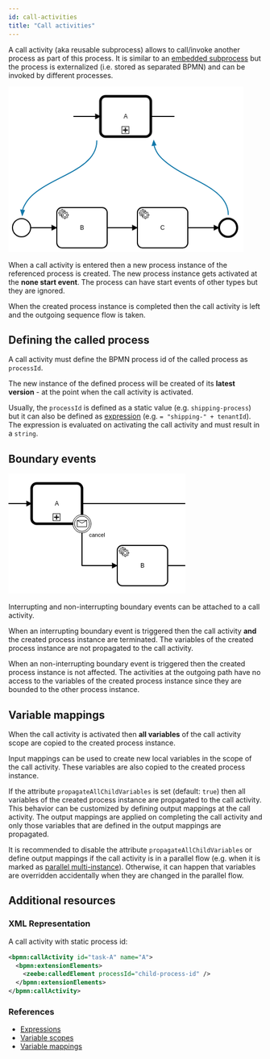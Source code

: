 ```yaml
---
id: call-activities
title: "Call activities"
---
```


A call activity (aka reusable subprocess) allows to call/invoke another process as part of this process. It is similar to an [embedded subprocess](../embedded-subprocesses/embedded-subprocesses.md) but the process is externalized (i.e. stored as separated BPMN) and can be invoked by different processes.

![call-activity](assets/call-activities-example.png)

When a call activity is entered then a new process instance of the referenced process is created. The new process instance gets activated at the **none start event**. The process can have start events of other types but they are ignored.

When the created process instance is completed then the call activity is left and the outgoing sequence flow is taken.

## Defining the called process

A call activity must define the BPMN process id of the called process as `processId`.

The new instance of the defined process will be created of its **latest version** - at the point when the call activity is activated.

Usually, the `processId` is defined as a static value (e.g. `shipping-process`) but it can also be defined as [expression](/product-manuals/concepts/expressions.md) (e.g. `= "shipping-" + tenantId`). The expression is evaluated on activating the call activity and must result in a `string`.

## Boundary events

![call-activity-boundary-event](assets/call-activities-boundary-events.png)

Interrupting and non-interrupting boundary events can be attached to a call activity.

When an interrupting boundary event is triggered then the call activity **and** the created process instance are terminated. The variables of the created process instance are not propagated to the call activity.

When an non-interrupting boundary event is triggered then the created process instance is not affected. The activities at the outgoing path have no access to the variables of the created process instance since they are bounded to the other process instance.

## Variable mappings

When the call activity is activated then **all variables** of the call activity scope are copied to the created process instance.

Input mappings can be used to create new local variables in the scope of the call activity. These variables are also copied to the created process instance.

If the attribute `propagateAllChildVariables` is set (default: `true`) then all variables of the created process instance are propagated to the call activity. This behavior can be customized by defining output mappings at the call activity. The output mappings are applied on completing the call activity and only those variables that are defined in the output mappings are propagated.

It is recommended to disable the attribute `propagateAllChildVariables` or define output mappings if the call activity is in a parallel flow (e.g. when it is marked as [parallel multi-instance](../multi-instance/multi-instance.md#variable-mappings)). Otherwise, it can happen that variables are overridden accidentally when they are changed in the parallel flow.

## Additional resources

### XML Representation
A call activity with static process id:

```xml
<bpmn:callActivity id="task-A" name="A">
  <bpmn:extensionElements>
    <zeebe:calledElement processId="child-process-id" />
  </bpmn:extensionElements>
</bpmn:callActivity>
```

### References

- [Expressions](/product-manuals/concepts/expressions.md)
- [Variable scopes](/product-manuals/concepts/variables.md#variable-scopes)
- [Variable mappings](/product-manuals/concepts/variables.md#inputoutput-variable-mappings)
